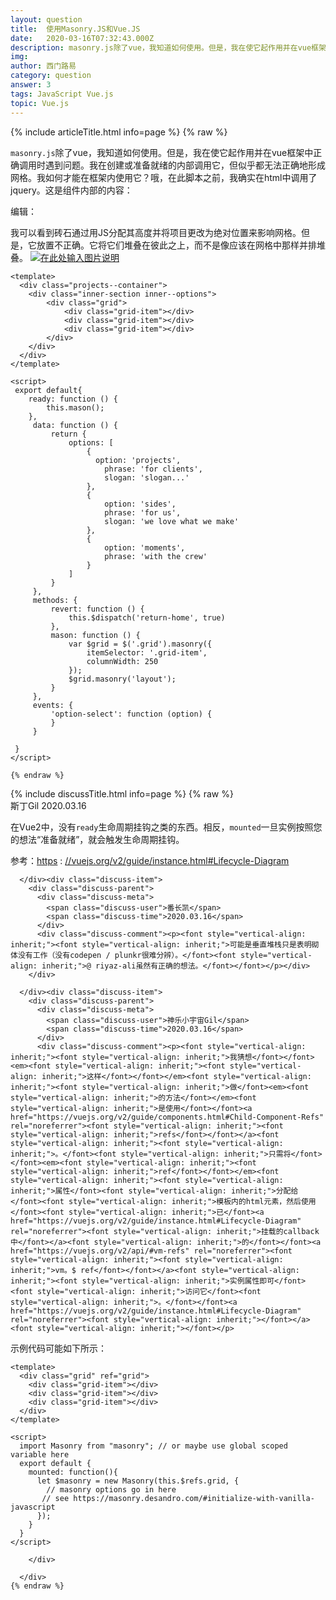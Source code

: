 ```yaml
---
layout: question
title:  使用Masonry.JS和Vue.JS
date:   2020-03-16T07:32:43.000Z
description: masonry.js除了vue，我知道如何使用。但是，我在使它起作用并在vue框架中正确调用时遇到问题。我在创建或准备就绪的内部调用它，但似乎都无法正确地...
img: 
author: 西门路易
category: question
answer: 3
tags: JavaScript Vue.js
topic: Vue.js
---
```

<div class="article-root">
  <div class="article">
    {% include articleTitle.html info=page %}
    {% raw %}
    <div class="article-content"><p><font style="vertical-align: inherit;"></font><code>masonry.js</code><font style="vertical-align: inherit;"><font style="vertical-align: inherit;">除了vue，</font><font style="vertical-align: inherit;">我知道如何使用</font><font style="vertical-align: inherit;">。</font><font style="vertical-align: inherit;">但是，我在使它起作用并在vue框架中正确调用时遇到问题。</font><font style="vertical-align: inherit;">我在创建或准备就绪的内部调用它，但似乎都无法正确地形成网格。</font><font style="vertical-align: inherit;">我如何才能在框架内使用它？</font><font style="vertical-align: inherit;">哦，在此脚本之前，我确实在html中调用了jquery。</font><font style="vertical-align: inherit;">这是组件内部的内容：</font></font></p>

<p><font style="vertical-align: inherit;"><font style="vertical-align: inherit;">编辑：</font></font></p>

<p><font style="vertical-align: inherit;"><font style="vertical-align: inherit;">我可以看到砖石通过用JS分配其高度并将项目更改为绝对位置来影响网格。</font><font style="vertical-align: inherit;">但是，它放置不正确。</font><font style="vertical-align: inherit;">它将它们堆叠在彼此之上，而不是像应该在网格中那样并排堆叠。 
</font></font><a href="https://www.samyoc.com//uploads/users/18665/images/thumbnails/1584343963422.png" data-src="https://www.samyoc.com//uploads/users/18665/images/1584343963422.png" rel="noreferrer"><img src="https://i.stack.imgur.com/L2ERr.png" alt="在此处输入图片说明"></a></p>

<pre><code>&lt;template&gt;<font></font>
  &lt;div class="projects--container"&gt;<font></font>
    &lt;div class="inner-section inner--options"&gt;<font></font>
        &lt;div class="grid"&gt;<font></font>
            &lt;div class="grid-item"&gt;&lt;/div&gt;<font></font>
            &lt;div class="grid-item"&gt;&lt;/div&gt;<font></font>
            &lt;div class="grid-item"&gt;&lt;/div&gt;<font></font>
        &lt;/div&gt;<font></font>
    &lt;/div&gt;<font></font>
  &lt;/div&gt;<font></font>
&lt;/template&gt;<font></font>
<font></font>
&lt;script&gt;<font></font>
 export default{<font></font>
    ready: function () {<font></font>
        this.mason();<font></font>
    },<font></font>
     data: function () {<font></font>
         return {<font></font>
             options: [<font></font>
                 {<font></font>
                   option: 'projects',<font></font>
                     phrase: 'for clients',<font></font>
                     slogan: 'slogan...'<font></font>
                 },<font></font>
                 {<font></font>
                     option: 'sides',<font></font>
                     phrase: 'for us',<font></font>
                     slogan: 'we love what we make'<font></font>
                 },<font></font>
                 {<font></font>
                     option: 'moments',<font></font>
                     phrase: 'with the crew'<font></font>
                 }<font></font>
             ]<font></font>
         }<font></font>
     },<font></font>
     methods: {<font></font>
         revert: function () {<font></font>
             this.$dispatch('return-home', true)<font></font>
         },<font></font>
         mason: function () {<font></font>
             var $grid = $('.grid').masonry({<font></font>
                 itemSelector: '.grid-item',<font></font>
                 columnWidth: 250<font></font>
             });<font></font>
             $grid.masonry('layout');<font></font>
         }<font></font>
     },<font></font>
     events: {<font></font>
         'option-select': function (option) {<font></font>
         }<font></font>
     }<font></font>
<font></font>
 }<font></font>
&lt;/script&gt;<font></font>
</code></pre></div>
    {% endraw %}
  </div>

  <div class="discuss-wrapper">
    {% include discussTitle.html info=page %}
    {% raw %}
    <div class="discuss-item">
        <div class="discuss-parent">
          <div class="discuss-meta">
            <span class="discuss-user">斯丁Gil</span>
            <span class="discuss-time">2020.03.16</span>
          </div>
          <div class="discuss-comment"><p><font style="vertical-align: inherit;"><font style="vertical-align: inherit;">在Vue2中，没有</font></font><code>ready</code><font style="vertical-align: inherit;"><font style="vertical-align: inherit;">生命周期挂钩之</font><font style="vertical-align: inherit;">类的东西</font><font style="vertical-align: inherit;">。</font><font style="vertical-align: inherit;">相反，</font></font><code>mounted</code><font style="vertical-align: inherit;"><font style="vertical-align: inherit;">一旦实例按照您的想法“准备就绪”，就会触发生命周期挂钩。</font></font></p>

<p><font style="vertical-align: inherit;"><font style="vertical-align: inherit;">参考：</font><a href="https://vuejs.org/v2/guide/instance.html#Lifecycle-Diagram" rel="noreferrer"><font style="vertical-align: inherit;">https</font></a><font style="vertical-align: inherit;"> : </font></font><a href="https://vuejs.org/v2/guide/instance.html#Lifecycle-Diagram" rel="noreferrer"><font style="vertical-align: inherit;"><font style="vertical-align: inherit;">//vuejs.org/v2/guide/instance.html#Lifecycle-Diagram</font></font></a></p></div>
        </div>
        
      </div><div class="discuss-item">
        <div class="discuss-parent">
          <div class="discuss-meta">
            <span class="discuss-user">番长凯</span>
            <span class="discuss-time">2020.03.16</span>
          </div>
          <div class="discuss-comment"><p><font style="vertical-align: inherit;"><font style="vertical-align: inherit;">可能是垂直堆栈只是表明砌体没有工作（没有codepen / plunkr很难分辨）。</font><font style="vertical-align: inherit;">@ riyaz-ali虽然有正确的想法。</font></font></p></div>
        </div>
        
      </div><div class="discuss-item">
        <div class="discuss-parent">
          <div class="discuss-meta">
            <span class="discuss-user">神乐小宇宙Gil</span>
            <span class="discuss-time">2020.03.16</span>
          </div>
          <div class="discuss-comment"><p><font style="vertical-align: inherit;"><font style="vertical-align: inherit;">我猜想</font></font><em><font style="vertical-align: inherit;"><font style="vertical-align: inherit;">这样</font></font></em><font style="vertical-align: inherit;"><font style="vertical-align: inherit;">做</font><em><font style="vertical-align: inherit;">的方法</font></em><font style="vertical-align: inherit;">是使用</font></font><a href="https://vuejs.org/v2/guide/components.html#Child-Component-Refs" rel="noreferrer"><font style="vertical-align: inherit;"><font style="vertical-align: inherit;">refs</font></font></a><font style="vertical-align: inherit;"><font style="vertical-align: inherit;">。</font><font style="vertical-align: inherit;">只需将</font></font><em><font style="vertical-align: inherit;"><font style="vertical-align: inherit;">ref</font></font></em><font style="vertical-align: inherit;"><font style="vertical-align: inherit;">属性</font><font style="vertical-align: inherit;">分配给</font><font style="vertical-align: inherit;">模板内的html元素，然后使用</font><font style="vertical-align: inherit;">已</font><a href="https://vuejs.org/v2/guide/instance.html#Lifecycle-Diagram" rel="noreferrer"><font style="vertical-align: inherit;">挂载的callback中</font></a><font style="vertical-align: inherit;">的</font></font><a href="https://vuejs.org/v2/api/#vm-refs" rel="noreferrer"><font style="vertical-align: inherit;"><font style="vertical-align: inherit;">vm。$ ref</font></font></a><font style="vertical-align: inherit;"><font style="vertical-align: inherit;">实例属性即可</font><font style="vertical-align: inherit;">访问它</font><font style="vertical-align: inherit;">。</font></font><a href="https://vuejs.org/v2/guide/instance.html#Lifecycle-Diagram" rel="noreferrer"><font style="vertical-align: inherit;"></font></a><font style="vertical-align: inherit;"></font></p>

<p><font style="vertical-align: inherit;"><font style="vertical-align: inherit;">示例代码可能如下所示：  </font></font></p>

<pre><code>&lt;template&gt;<font></font>
  &lt;div class="grid" ref="grid"&gt;<font></font>
    &lt;div class="grid-item"&gt;&lt;/div&gt;<font></font>
    &lt;div class="grid-item"&gt;&lt;/div&gt;<font></font>
    &lt;div class="grid-item"&gt;&lt;/div&gt;<font></font>
  &lt;/div&gt;<font></font>
&lt;/template&gt;<font></font>
<font></font>
&lt;script&gt;<font></font>
  import Masonry from "masonry"; // or maybe use global scoped variable here<font></font>
  export default {<font></font>
    mounted: function(){<font></font>
      let $masonry = new Masonry(this.$refs.grid, {<font></font>
        // masonry options go in here<font></font>
       // see https://masonry.desandro.com/#initialize-with-vanilla-javascript<font></font>
      });<font></font>
    }<font></font>
  }<font></font>
&lt;/script&gt;<font></font>
</code></pre></div>
        </div>
        
      </div>
    {% endraw %}
  </div>
<div>
